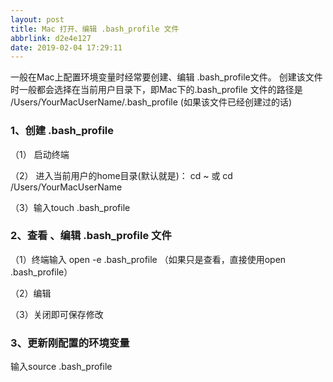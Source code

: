 ```yaml
---
layout: post
title: Mac 打开、编辑 .bash_profile 文件
abbrlink: d2e4e127
date: 2019-02-04 17:29:11
---
```

 
一般在Mac上配置环境变量时经常要创建、编辑 .bash_profile文件。
创建该文件时一般都会选择在当前用户目录下，即Mac下的.bash_profile 文件的路径是 /Users/YourMacUserName/.bash_profile (如果该文件已经创建过的话)

### 1、创建 .bash_profile

 （1） 启动终端

 （2） 进入当前用户的home目录(默认就是)： 
        cd ~   或 cd /Users/YourMacUserName  

 （3）输入touch .bash_profile
 
### 2、查看 、编辑 .bash_profile 文件

 （1）终端输入 open -e .bash_profile 
   （如果只是查看，直接使用open .bash_profile）

 （2）编辑

 （3）关闭即可保存修改
 
### 3、更新刚配置的环境变量

  输入source .bash_profile
